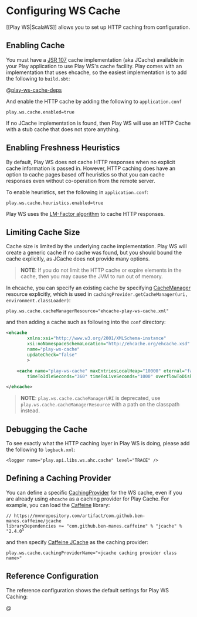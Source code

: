 <!--- Copyright (C) from 2022 The Play Framework Contributors <https://github.com/playframework>, 2011-2021 Lightbend Inc. <https://www.lightbend.com> -->

# Configuring WS Cache

[[Play WS|ScalaWS]] allows you to set up HTTP caching from configuration.

## Enabling Cache

You must have a [JSR 107](https://www.jcp.org/en/jsr/detail?id=107) cache implementation (aka JCache) available in your Play application to use Play WS's cache facility.  Play comes with an implementation that uses ehcache, so the easiest implementation is to add the following to `build.sbt`:

@[play-ws-cache-deps](code/build.sbt)

And enable the HTTP cache by adding the following to `application.conf`

```
play.ws.cache.enabled=true
```

If no JCache implementation is found, then Play WS will use an HTTP Cache with a stub cache that does not store anything.

## Enabling Freshness Heuristics

By default, Play WS does not cache HTTP responses when no explicit cache information is passed in.  However, HTTP caching does have an option to cache pages based off heuristics so that you can cache responses even without co-operation from the remote server.

To enable heuristics, set the following in `application.conf`:

```
play.ws.cache.heuristics.enabled=true
```

Play WS uses the [LM-Factor algorithm]( https://publicobject.com/2015/03/26/how-do-http-caching-heuristics-work/) to cache HTTP responses.

## Limiting Cache Size

Cache size is limited by the underlying cache implementation.  Play WS will create a generic cache if no cache was found, but you should bound the cache explicitly, as JCache does not provide many options.

> **NOTE**: If you do not limit the HTTP cache or expire elements in the cache, then you may cause the JVM to run out of memory.

In ehcache, you can specify an existing cache by specifying [CacheManager](https://static.javadoc.io/javax.cache/cache-api/1.0.0/javax/cache/CacheManager.html) resource explicitly, which is used in `cachingProvider.getCacheManager(uri, environment.classLoader)`:

```
play.ws.cache.cacheManagerResource="ehcache-play-ws-cache.xml"
```

and then adding a cache such as following into the `conf` directory:

```xml
<ehcache
        xmlns:xsi="http://www.w3.org/2001/XMLSchema-instance"
        xsi:noNamespaceSchemaLocation="http://ehcache.org/ehcache.xsd"
        name="play-ws-cache"
        updateCheck="false"
        >

	<cache name="play-ws-cache" maxEntriesLocalHeap="10000" eternal="false"
		timeToIdleSeconds="360" timeToLiveSeconds="1000" overflowToDisk="false" />

</ehcache>
```

> **NOTE**: `play.ws.cache.cacheManagerURI` is deprecated, use `play.ws.cache.cacheManagerResource` with a path on the classpath instead.

## Debugging the Cache

To see exactly what the HTTP caching layer in Play WS is doing, please add the following to `logback.xml`:

```
<logger name="play.api.libs.ws.ahc.cache" level="TRACE" />
```

## Defining a Caching Provider

You can define a specific [CachingProvider](https://static.javadoc.io/javax.cache/cache-api/1.0.0/javax/cache/spi/CachingProvider.html) for the WS cache, even if you are already using `ehcache` as a caching provider for Play Cache.  For example, you can load the [Caffeine](https://github.com/ben-manes/caffeine/wiki) library:

```
// https://mvnrepository.com/artifact/com.github.ben-manes.caffeine/jcache
libraryDependencies += "com.github.ben-manes.caffeine" % "jcache" % "2.4.0"
```

and then specify [Caffeine JCache](https://github.com/ben-manes/caffeine/wiki/JCache) as the caching provider:

```
play.ws.cache.cachingProviderName="<jcache caching provider class name>"
```

## Reference Configuration

The reference configuration shows the default settings for Play WS Caching:

@[](/confs/play-ahc-ws/reference.conf)
